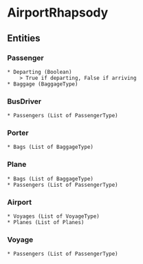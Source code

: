 # AirportRhapsody

## Entities
### Passenger
	* Departing (Boolean)
		> True if departing, False if arriving
	* Baggage (BaggageType)

### BusDriver
	* Passengers (List of PassengerType)
	
### Porter
	* Bags (List of BaggageType)

### Plane
	* Bags (List of BaggageType)
	* Passengers (List of PassengerType)

### Airport
	* Voyages (List of VoyageType)
	* Planes (List of Planes)

### Voyage
	* Passengers (List of PassengerType)

